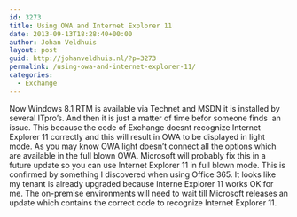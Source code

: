 ```yaml
---
id: 3273
title: Using OWA and Internet Explorer 11
date: 2013-09-13T18:28:40+00:00
author: Johan Veldhuis
layout: post
guid: http://johanveldhuis.nl/?p=3273
permalink: /using-owa-and-internet-explorer-11/
categories:
  - Exchange
---
```

Now Windows 8.1 RTM is available via Technet and MSDN it is installed by several ITpro&#8217;s. And then it is just a matter of time befor someone finds  an issue. This because the code of Exchange doesnt recognize Internet Explorer 11 correctly and this will result in OWA to be displayed in light mode. As you may know OWA light doesn&#8217;t connect all the options which are available in the full blown OWA. Microsoft will probably fix this in a future update so you can use Internet Explorer 11 in full blown mode. This is confirmed by something I discovered when using Office 365. It looks like my tenant is already upgraded because Interne Explorer 11 works OK for me. The on-premise environments will need to wait till Microsoft releases an update which contains the correct code to recognize Internet Explorer 11.